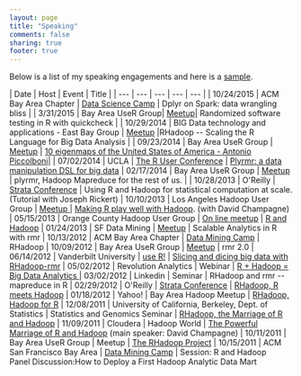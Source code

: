 ```yaml
---
layout: page
title: "Speaking"
comments: false
sharing: true
footer: true
---
```


Below is a list of my speaking engagements and here is a <a href="http://www.youtube.com/watch?v=DW8ISErV_4s">sample</a>.

<!-- | __Upcoming__ | | | |
| __Past__ | | | | -->


| Date | Host | Event | Title |
| --- | --- | --- | --- | --- |
| 10/24/2015 | ACM Bay Area Chapter | [Data Science Camp](http://sfbayacm.org/event/silicon-valley-data-science-camp-2015) | Dplyr on Spark: data wrangling bliss |
| 3/31/2015 | Bay Area UseR Group| [Meetup](http://www.meetup.com/R-Users/events/219136661/)| Randomized software testing in R with quickcheck |
| 10/29/2014 | BIG Data technology and applications - East Bay Group | [Meetup](http://www.meetup.com/Analyzing-and-processing-BIG-Data/events/202353642/) |RHadoop -- Scaling the R Language for Big Data Analysis |
| 09/23/2014 | Bay Area UseR Group | [Meetup](http://www.meetup.com/R-Users/events/202169752/) | [10 eigenmaps of the United States of America - Antonio Piccolboni](http://piccolboni.info/2014/08/10-eigenmaps-of-the-united-states-of-america.html)|
| 07/02/2014 |  UCLA | <a href="http://user2014.stat.ucla.edu/">The R User Conference</a> | [Plyrmr: a data manipulation DSL for big data](http://user2014.stat.ucla.edu/abstracts/talks/103_Piccolboni.pdf)
| 02/17/2014 | Bay Area UseR Group | <a href="http://www.meetup.com/R-Users/events/165628062/">Meetup</a> | plyrmr, Hadoop Mapreduce for the rest of us. |
| 10/28/2013 | O'Reilly | <a href="http://strataconf.com/stratany2013/public/schedule/detail/30632">Strata Conference</a> | Using R and Hadoop for statistical computation at scale. (Tutorial with Joseph Rickert)
| 10/10/2013 | Los Angeles Hadoop User Group | <a href="http://www.meetup.com/LA-HUG/events/140572752/"> Meetup </a> | <a href=http://www.ustream.tv/recorded/39729279>Making R play well with Hadoop</a>. (with David Champagne)
| 05/15/2013 | Orange County Hadoop User Group | <a href="http://www.meetup.com/OC-HUG/events/113336802/">On line meetup</a> | <a href="https://www.youtube.com/watch?v=wxLo5q1Wu9M"> R and Hadoop</a>
| 01/24/2013 | SF Data Mining | <a href="http://www.meetup.com/Data-Mining/events/95404242/">Meetup</a> | Scalable Analytics in R with rmr
| 10/13/2012 | ACM Bay Area Chapter | <a href="http://www.sfbayacm.org/proposed-sessions-data-mining-camp-%E2%80%93-october-2012">Data Mining Camp</a> | RHadoop
| 10/09/2012 | Bay Area UseR Group | <a href="http://www.meetup.com/R-Users/events/76630392/">Meetup</a> | rmr 2.0
| 06/14/2012 | Vanderbilt University | <a href="http://biostat.mc.vanderbilt.edu/wiki/Main/UseR-2012">use R!</a> | <a href="http://biostat.mc.vanderbilt.edu/wiki/pub/Main/UseR-2012/125-Piccolboni.pdf">Slicing and dicing big data with RHadoop-rmr</a>
| 05/02/2012 | Revolution Analytics | Webinar | <a href="http://www.revolutionanalytics.com/news-events/free-webinars/2012/r-and-hadoop-equals-big-data-analytics/">R + Hadoop = Big Data Analytics </a>
| 03/02/2012 | Linkedin | Seminar | RHadoop and rmr -- mapreduce in R
| 02/29/2012 | O'Reilly | <a href="http://strataconf.com/strata2012/public/schedule/detail/22548">Strata Conference</a> | <a href="http://www.youtube.com/watch?v=DW8ISErV_4s">RHadoop, R meets Hadoop</a>
| 01/18/2012 | Yahoo! | Bay Area Hadoop Meetup | <a href="http://www.meetup.com/hadoop/events/37330242/">RHadoop, Hadoop for R</a>
| 12/08/2011 | University of California, Berkeley, Dept. of Statistics | Statistics and Genomics Seminar | <a href="http://events.berkeley.edu/index.php/calendar/sn/ccb.html?event_ID=49467&amp;date=2011-12-08">RHadoop, the Marriage of R and Hadoop</a>
| 11/09/2011 | Cloudera | Hadoop World | <a href="http://www.hadoopworld.com/session/the-powerful-marriage-of-r-and-hadoop/">The Powerful Marriage of R and Hadoop</a> (main speaker: David Champagne)
| 10/11/2011 | Bay Area UseR Group | Meetup | <a href="http://www.meetup.com/R-Users/events/36145052/">The RHadoop Project</a>
| 10/15/2011 | ACM San Francisco Bay Area | <a href="http://sfbayacm.org/event/data-mining-camp-october-2011">Data Mining Camp</a> | Session: R and Hadoop<br> Panel Discussion:How to Deploy a First Hadoop Analytic Data Mart
